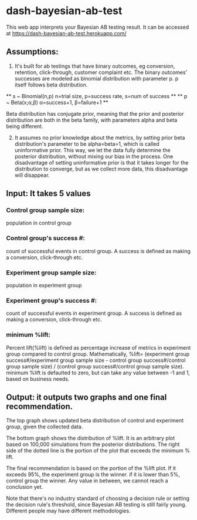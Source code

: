 # dash-bayesian-ab-test
This web app interprets your Bayesian AB testing result.  It can be accessed at https://dash-bayesian-ab-test.herokuapp.com/

## Assumptions:
1. It's built for ab testings that have binary outcomes, eg conversion, retention, click-through, customer complaint etc. The binary outcomes' successes are modeled as binomial distribution with parameter p. p itself follows beta distribution.

** s ~ Binomial(n,p)  n=trial size, p=success rate, s=num of success **
** p ~ Beta(x;α,β)   α=success+1, β=failure+1 **

Beta distribution has conjugate prior, meaning that the prior and posterior distribution are both in the beta family, with parameters alpha and beta being different.

2. It assumes no prior knowledge about the metrics, by setting prior beta distribution's parameter to be alpha=beta=1, which is called uninformative prior. This way,  we let the data fully determine the posterior distribution, without mixing our bias in the process. One disadvantage of setting uninformative prior is that it takes longer for the distribution to converge, but as we collect more data, this disadvantage will disappear.


## Input: It takes 5 values

### Control group sample size:
population in control group

### Control group's success #:
count of successful events in control group. A success is defined as making a conversion, click-through etc.

### Experiment group sample size:
population in experiment group

### Experiment group's success #:
count of successful events in experiment group. A success is defined as making a conversion, click-through etc.

### minimum %lift:
Percent lift(%lift) is defined as percentage increase of metrics in experiment group compared to control group. Mathematically,
%lift= (experiment group success#/experiment group sample size - control group success#/control group sample size) / (control group success#/control group sample size).
minimum %lift is defaulted to zero, but can take any value between -1 and 1, based on business needs.

## Output: it outputs two graphs and one final recommendation.

The top graph shows updated beta distribution of control and experiment group, given the collected data.

The bottom graph shows the distribution of %lift. It is an arbitrary plot based on 100,000 simulations from the posterior distributions. The right side of the dotted line is the portion of the plot that exceeds the minimum % lift.

The final recommendation is based on the portion of the %lift plot.  If it exceeds 95%, the experiment group is the winner. if it is lower than 5%, control group the winner. Any value in between,  we cannot reach a conclusion yet.

Note that there's no industry standard of choosing a decision rule or setting the decision rule's threshold, since Bayesian AB testing is still fairly young.  Different people may have different methodologies.  
